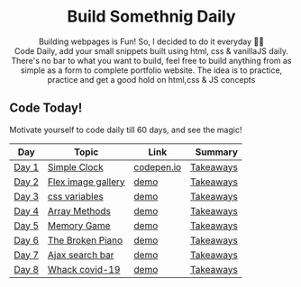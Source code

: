 <h1 align="center">
  Build Somethnig Daily
</h1>

<p align="center">
  Building webpages is Fun! So, I decided to do it everyday 💯💯
  <br />
  Code Daily, add your small snippets built using html, css & vanillaJS 
    daily. There's no bar to what you want to build, feel free to build anything from as simple as a form to complete portfolio website.
    The idea is to practice, practice and get a good hold on html,css & JS concepts
</p>


## Code Today!

Motivate yourself to code daily till 60 days, and see the magic! 

| Day | Topic | Link | Summary |
| ---------- | ----- | ------------ | ---------: |
| [Day 1](./each%20day%20build%20day!/Day%201/) | [Simple Clock](./each%20day%20build%20day!/Day%201/) | [codepen.io]() | [Takeaways](./each%20day%20build%20day!/Day%201/README.md) |
| [Day 2](./each%20day%20build%20day!/Day%201/) | [Flex image gallery](./each%20day%20build%20day!/Day%202/) | [demo](https://powerofflex.z22.web.core.windows.net/) | [Takeaways](./each%20day%20build%20day!/Day%202/README.md/) |
| [Day 3](./each%20day%20build%20day!/Day%203/) | [css variables](./each%20day%20build%20day!/Day%203/) | [demo](https://powerofflex.z22.web.core.windows.net/) | [Takeaways](./each%20day%20build%20day!/Day%203/README.md/) |
| [Day 4](./each%20day%20build%20day!/Day%204/) | [Array Methods](./each%20day%20build%20day!/Day%203/) | [demo](https://powerofflex.z22.web.core.windows.net/) | [Takeaways](./each%20day%20build%20day!/Day%204/README.md/) |
| [Day 5](./each%20day%20build%20day!/Day%205/) | [Memory Game](./each%20day%20build%20day!/Day%205/) | [demo](https://powerofflex.z22.web.core.windows.net/) | [Takeaways](./each%20day%20build%20day!/Day%205/README.md/) |
| [Day 6](./each%20day%20build%20day!/Day%206/) | [The Broken Piano](./each%20day%20build%20day!/Day%206/) | [demo](https://powerofflex.z22.web.core.windows.net/) | [Takeaways](./each%20day%20build%20day!/Day%206/README.md/) |
| [Day 7](./each%20day%20build%20day!/Day%207/) | [Ajax search bar](./each%20day%20build%20day!/Day%207/) | [demo](https://powerofflex.z22.web.core.windows.net/) | [Takeaways](./each%20day%20build%20day!/Day%207/README.md/) |
| [Day 8](./each%20day%20build%20day!/Day%208/) | [Whack covid-19](./each%20day%20build%20day!/Day%208/) | [demo](https://whackcovid19.z22.web.core.windows.net/) | [Takeaways](./each%20day%20build%20day!/Day%208/README.md/) |

